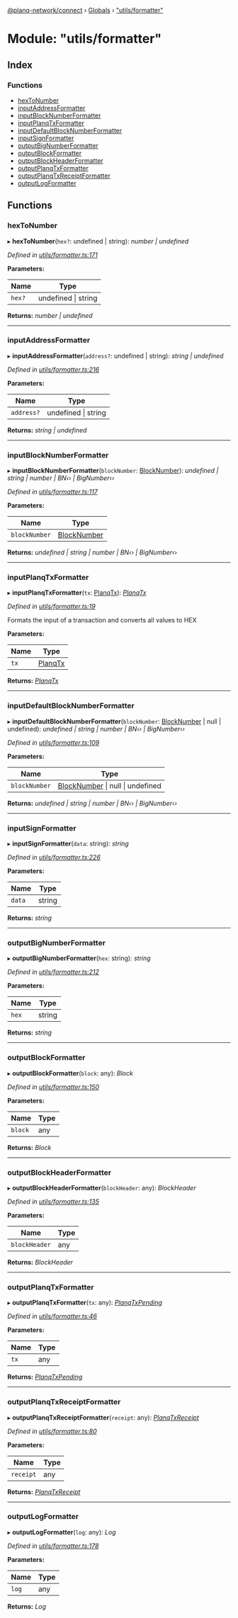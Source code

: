 [@planq-network/connect](../README.md) › [Globals](../globals.md) › ["utils/formatter"](_utils_formatter_.md)

# Module: "utils/formatter"

## Index

### Functions

* [hexToNumber](_utils_formatter_.md#hextonumber)
* [inputAddressFormatter](_utils_formatter_.md#inputaddressformatter)
* [inputBlockNumberFormatter](_utils_formatter_.md#inputblocknumberformatter)
* [inputPlanqTxFormatter](_utils_formatter_.md#inputplanqtxformatter)
* [inputDefaultBlockNumberFormatter](_utils_formatter_.md#inputdefaultblocknumberformatter)
* [inputSignFormatter](_utils_formatter_.md#inputsignformatter)
* [outputBigNumberFormatter](_utils_formatter_.md#outputbignumberformatter)
* [outputBlockFormatter](_utils_formatter_.md#outputblockformatter)
* [outputBlockHeaderFormatter](_utils_formatter_.md#outputblockheaderformatter)
* [outputPlanqTxFormatter](_utils_formatter_.md#outputplanqtxformatter)
* [outputPlanqTxReceiptFormatter](_utils_formatter_.md#outputplanqtxreceiptformatter)
* [outputLogFormatter](_utils_formatter_.md#outputlogformatter)

## Functions

###  hexToNumber

▸ **hexToNumber**(`hex?`: undefined | string): *number | undefined*

*Defined in [utils/formatter.ts:171](https://github.com/planq-network/planq-sdk/blob/master/packages/sdk/connect/src/utils/formatter.ts#L171)*

**Parameters:**

Name | Type |
------ | ------ |
`hex?` | undefined &#124; string |

**Returns:** *number | undefined*

___

###  inputAddressFormatter

▸ **inputAddressFormatter**(`address?`: undefined | string): *string | undefined*

*Defined in [utils/formatter.ts:216](https://github.com/planq-network/planq-sdk/blob/master/packages/sdk/connect/src/utils/formatter.ts#L216)*

**Parameters:**

Name | Type |
------ | ------ |
`address?` | undefined &#124; string |

**Returns:** *string | undefined*

___

###  inputBlockNumberFormatter

▸ **inputBlockNumberFormatter**(`blockNumber`: [BlockNumber](_types_.md#blocknumber)): *undefined | string | number | BN‹› | BigNumber‹›*

*Defined in [utils/formatter.ts:117](https://github.com/planq-network/planq-sdk/blob/master/packages/sdk/connect/src/utils/formatter.ts#L117)*

**Parameters:**

Name | Type |
------ | ------ |
`blockNumber` | [BlockNumber](_types_.md#blocknumber) |

**Returns:** *undefined | string | number | BN‹› | BigNumber‹›*

___

###  inputPlanqTxFormatter

▸ **inputPlanqTxFormatter**(`tx`: [PlanqTx](_types_.md#planqtx)): *[PlanqTx](_types_.md#planqtx)*

*Defined in [utils/formatter.ts:19](https://github.com/planq-network/planq-sdk/blob/master/packages/sdk/connect/src/utils/formatter.ts#L19)*

Formats the input of a transaction and converts all values to HEX

**Parameters:**

Name | Type |
------ | ------ |
`tx` | [PlanqTx](_types_.md#planqtx) |

**Returns:** *[PlanqTx](_types_.md#planqtx)*

___

###  inputDefaultBlockNumberFormatter

▸ **inputDefaultBlockNumberFormatter**(`blockNumber`: [BlockNumber](_types_.md#blocknumber) | null | undefined): *undefined | string | number | BN‹› | BigNumber‹›*

*Defined in [utils/formatter.ts:109](https://github.com/planq-network/planq-sdk/blob/master/packages/sdk/connect/src/utils/formatter.ts#L109)*

**Parameters:**

Name | Type |
------ | ------ |
`blockNumber` | [BlockNumber](_types_.md#blocknumber) &#124; null &#124; undefined |

**Returns:** *undefined | string | number | BN‹› | BigNumber‹›*

___

###  inputSignFormatter

▸ **inputSignFormatter**(`data`: string): *string*

*Defined in [utils/formatter.ts:226](https://github.com/planq-network/planq-sdk/blob/master/packages/sdk/connect/src/utils/formatter.ts#L226)*

**Parameters:**

Name | Type |
------ | ------ |
`data` | string |

**Returns:** *string*

___

###  outputBigNumberFormatter

▸ **outputBigNumberFormatter**(`hex`: string): *string*

*Defined in [utils/formatter.ts:212](https://github.com/planq-network/planq-sdk/blob/master/packages/sdk/connect/src/utils/formatter.ts#L212)*

**Parameters:**

Name | Type |
------ | ------ |
`hex` | string |

**Returns:** *string*

___

###  outputBlockFormatter

▸ **outputBlockFormatter**(`block`: any): *Block*

*Defined in [utils/formatter.ts:150](https://github.com/planq-network/planq-sdk/blob/master/packages/sdk/connect/src/utils/formatter.ts#L150)*

**Parameters:**

Name | Type |
------ | ------ |
`block` | any |

**Returns:** *Block*

___

###  outputBlockHeaderFormatter

▸ **outputBlockHeaderFormatter**(`blockHeader`: any): *BlockHeader*

*Defined in [utils/formatter.ts:135](https://github.com/planq-network/planq-sdk/blob/master/packages/sdk/connect/src/utils/formatter.ts#L135)*

**Parameters:**

Name | Type |
------ | ------ |
`blockHeader` | any |

**Returns:** *BlockHeader*

___

###  outputPlanqTxFormatter

▸ **outputPlanqTxFormatter**(`tx`: any): *[PlanqTxPending](_types_.md#planqtxpending)*

*Defined in [utils/formatter.ts:46](https://github.com/planq-network/planq-sdk/blob/master/packages/sdk/connect/src/utils/formatter.ts#L46)*

**Parameters:**

Name | Type |
------ | ------ |
`tx` | any |

**Returns:** *[PlanqTxPending](_types_.md#planqtxpending)*

___

###  outputPlanqTxReceiptFormatter

▸ **outputPlanqTxReceiptFormatter**(`receipt`: any): *[PlanqTxReceipt](_types_.md#planqtxreceipt)*

*Defined in [utils/formatter.ts:80](https://github.com/planq-network/planq-sdk/blob/master/packages/sdk/connect/src/utils/formatter.ts#L80)*

**Parameters:**

Name | Type |
------ | ------ |
`receipt` | any |

**Returns:** *[PlanqTxReceipt](_types_.md#planqtxreceipt)*

___

###  outputLogFormatter

▸ **outputLogFormatter**(`log`: any): *Log*

*Defined in [utils/formatter.ts:178](https://github.com/planq-network/planq-sdk/blob/master/packages/sdk/connect/src/utils/formatter.ts#L178)*

**Parameters:**

Name | Type |
------ | ------ |
`log` | any |

**Returns:** *Log*

